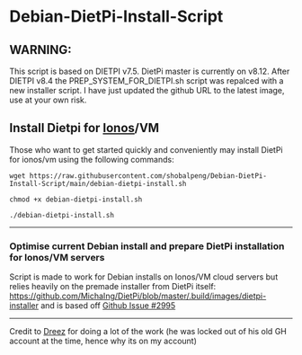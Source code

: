 # Debian-DietPi-Install-Script
<!-- markdownlint-configure-file { "MD004": { "style": "consistent" } } -->
<!-- markdownlint-disable MD033 -->

## WARNING: 
This script is based on DIETPI v7.5. DietPi master is currently on v8.12. After DIETPI v8.4 the PREP_SYSTEM_FOR_DIETPI.sh script was repalced with a new installer script. I have just updated the github URL to the latest image, use at your own risk.

## Install Dietpi for [Ionos](https://ionos.com)/VM
 
Those who want to get started quickly and conveniently may install DietPi for ionos/vm using the following commands:

`wget https://raw.githubusercontent.com/shobalpeng/Debian-DietPi-Install-Script/main/debian-dietpi-install.sh`

`chmod +x debian-dietpi-install.sh`

`./debian-dietpi-install.sh`

-------------------------------------------------------------------------------------------------

### Optimise current Debian install and prepare DietPi installation for Ionos/VM servers

Script is made to work for Debian installs on Ionos/VM cloud servers but relies heavily on the premade installer from DietPi itself:
https://github.com/MichaIng/DietPi/blob/master/.build/images/dietpi-installer and is based off [Github Issue #2995](https://github.com/MichaIng/DietPi/issues/2995)

---

Credit to [Dreez](https://github.com/davbauer) for doing a lot of the work (he was locked out of his old GH account at the time, hence why its on my account)
